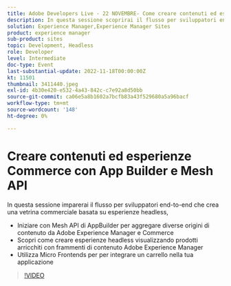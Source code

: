 ```yaml
---
title: Adobe Developers Live - 22 NOVEMBRE- Come creare contenuti ed esperienze commerciali utilizzando App Builder e Mesh API
description: In questa sessione scoprirai il flusso per sviluppatori end-to-end che crea una vetrina commerciale headless basata sull’esperienza, a partire da Mesh API di AppBuilder per aggregare diverse origini di contenuto da Adobe Experience Manager e Commerce Scopri come creare un’esperienza headless visualizzando prodotti arricchiti con frammenti di contenuto di Adobe Experience Manager Utilizza Micro Frontends per integrare un carrello nella tua applicazione
solution: Experience Manager,Experience Manager Sites
product: experience manager
sub-product: sites
topic: Development, Headless
role: Developer
level: Intermediate
doc-type: Event
last-substantial-update: 2022-11-18T00:00:00Z
kt: 11501
thumbnail: 3411440.jpeg
exl-id: 4b30e420-e532-4a43-842c-c7e92a8d50bb
source-git-commit: ca06e5a8b1602a7bcfb83a43f529680a5a96bacf
workflow-type: tm+mt
source-wordcount: '148'
ht-degree: 0%

---
```


# Creare contenuti ed esperienze Commerce con App Builder e Mesh API

In questa sessione imparerai il flusso per sviluppatori end-to-end che crea una vetrina commerciale basata su esperienze headless,

* Iniziare con Mesh API di AppBuilder per aggregare diverse origini di contenuto da Adobe Experience Manager e Commerce
* Scopri come creare esperienze headless visualizzando prodotti arricchiti con frammenti di contenuto Adobe Experience Manager
* Utilizza Micro Frontends per per integrare un carrello nella tua applicazione

>[!VIDEO](https://video.tv.adobe.com/v/3411440/?quality=12&learn=on)
